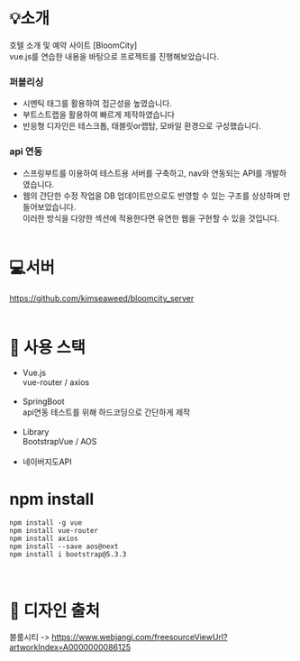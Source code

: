 # 💡소개

호텔 소개 및 예약 사이트 [BloomCity]<br>
vue.js를 연습한 내용을 바탕으로 프로젝트를 진행해보았습니다.


### 퍼블리싱
- 시멘틱 태그를 활용하여 접근성을 높였습니다.
- 부트스트랩을 활용하여 빠르게 제작하였습니다
- 반응형 디자인은 테스크톱, 태블릿or랩탑, 모바일 환경으로 구성했습니다.

### api 연동
- 스프링부트를 이용하여 테스트용 서버를 구축하고, nav와 연동되는 API를 개발하였습니다.
- 웹의 간단한 수정 작업을 DB 업데이트만으로도 반영할 수 있는 구조를 상상하며 만들어보았습니다.<br>이러한 방식을 다양한 섹션에 적용한다면 유연한 웹을 구현할 수 있을 것입니다.
<br><br>

# 💻서버 
https://github.com/kimseaweed/bloomcity_server 
<br> <br>

# 🔧 사용 스택
- Vue.js<br>
vue-router / axios<br><br>
- SpringBoot<br>
api연동 테스트를 위해 하드코딩으로 간단하게 제작<br><br>
- Library<br>
BootstrapVue / AOS <br><br>
- 네이버지도API

# npm install
``npm install -g vue``<br>
``npm install vue-router``<br>
``npm install axios``<br>
``npm install --save aos@next``<br>
``npm install i bootstrap@5.3.3``<br>

<br>

# 🎨 디자인 출처
블룸시티 -> https://www.webjangi.com/freesourceViewUrl?artworkIndex=A0000000086125

